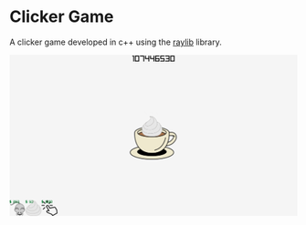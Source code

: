 # Clicker Game

A clicker game developed in c++ using the [raylib](https://www.raylib.com/) library.

![screenshot](docs/screenshot000.png)
